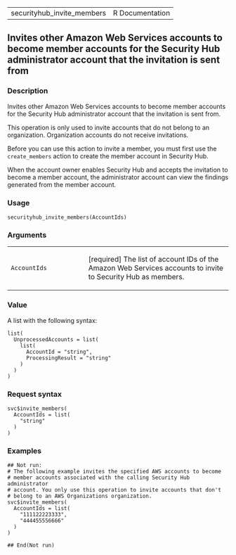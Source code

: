 <table style="width: 100%;">
<tbody>
<tr class="odd">
<td>securityhub_invite_members</td>
<td style="text-align: right;">R Documentation</td>
</tr>
</tbody>
</table>

## Invites other Amazon Web Services accounts to become member accounts for the Security Hub administrator account that the invitation is sent from

### Description

Invites other Amazon Web Services accounts to become member accounts for
the Security Hub administrator account that the invitation is sent from.

This operation is only used to invite accounts that do not belong to an
organization. Organization accounts do not receive invitations.

Before you can use this action to invite a member, you must first use
the `create_members` action to create the member account in Security
Hub.

When the account owner enables Security Hub and accepts the invitation
to become a member account, the administrator account can view the
findings generated from the member account.

### Usage

    securityhub_invite_members(AccountIds)

### Arguments

<table>
<colgroup>
<col style="width: 35%" />
<col style="width: 65%" />
</colgroup>
<tbody>
<tr class="odd">
<td><code
id="securityhub_invite_members_:_AccountIds">AccountIds</code></td>
<td><p>[required] The list of account IDs of the Amazon Web Services
accounts to invite to Security Hub as members.</p></td>
</tr>
</tbody>
</table>

### Value

A list with the following syntax:

    list(
      UnprocessedAccounts = list(
        list(
          AccountId = "string",
          ProcessingResult = "string"
        )
      )
    )

### Request syntax

    svc$invite_members(
      AccountIds = list(
        "string"
      )
    )

### Examples

    ## Not run: 
    # The following example invites the specified AWS accounts to become
    # member accounts associated with the calling Security Hub administrator
    # account. You only use this operation to invite accounts that don't
    # belong to an AWS Organizations organization.
    svc$invite_members(
      AccountIds = list(
        "111122223333",
        "444455556666"
      )
    )

    ## End(Not run)

